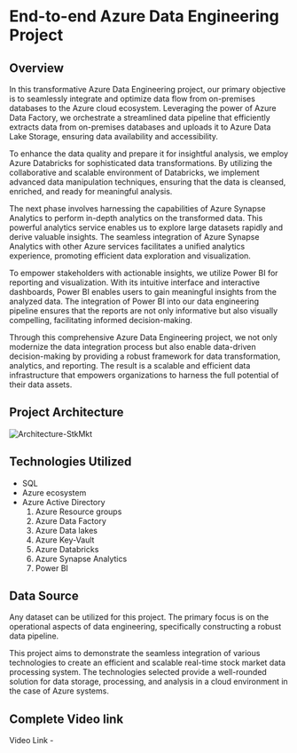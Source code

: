 
# End-to-end Azure Data Engineering Project 

## Overview
In this transformative Azure Data Engineering project, our primary objective is to seamlessly integrate and optimize data flow from on-premises databases to the Azure cloud ecosystem. Leveraging the power of Azure Data Factory, we orchestrate a streamlined data pipeline that efficiently extracts data from on-premises databases and uploads it to Azure Data Lake Storage, ensuring data availability and accessibility.

To enhance the data quality and prepare it for insightful analysis, we employ Azure Databricks for sophisticated data transformations. By utilizing the collaborative and scalable environment of Databricks, we implement advanced data manipulation techniques, ensuring that the data is cleansed, enriched, and ready for meaningful analysis.

The next phase involves harnessing the capabilities of Azure Synapse Analytics to perform in-depth analytics on the transformed data. This powerful analytics service enables us to explore large datasets rapidly and derive valuable insights. The seamless integration of Azure Synapse Analytics with other Azure services facilitates a unified analytics experience, promoting efficient data exploration and visualization.

To empower stakeholders with actionable insights, we utilize Power BI for reporting and visualization. With its intuitive interface and interactive dashboards, Power BI enables users to gain meaningful insights from the analyzed data. The integration of Power BI into our data engineering pipeline ensures that the reports are not only informative but also visually compelling, facilitating informed decision-making.

Through this comprehensive Azure Data Engineering project, we not only modernize the data integration process but also enable data-driven decision-making by providing a robust framework for data transformation, analytics, and reporting. The result is a scalable and efficient data infrastructure that empowers organizations to harness the full potential of their data assets.

## Project Architecture 
![Architecture-StkMkt](https://github.com/ankit7anku/Stock-Market-Real-Time-Project-Kafka/assets/44068350/b340e580-5e66-4e6f-9371-6cb6db8a188f)


## Technologies Utilized
- SQL
- Azure ecosystem
- Azure Active Directory
  1. Azure Resource groups
  2. Azure Data Factory
  3. Azure Data lakes
  4. Azure Key-Vault
  5. Azure Databricks
  6. Azure Synapse Analytics
  7. Power BI


## Data Source
Any  dataset can be utilized for this project. The primary focus is on the operational aspects of data engineering, specifically constructing a robust data pipeline.

This project aims to demonstrate the seamless integration of various technologies to create an efficient and scalable real-time stock market data processing system. The technologies selected provide a well-rounded solution for data storage, processing, and analysis in a cloud environment in the case of Azure systems.




## Complete Video link 

Video Link - 
